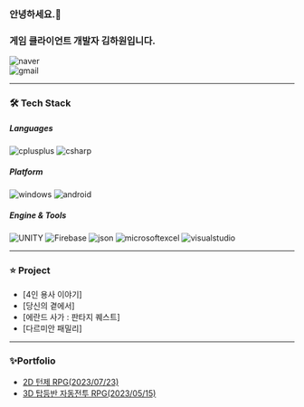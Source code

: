 ### 안녕하세요.👏
### 게임 클라이언트 개발자 김하원입니다.

![naver](https://img.shields.io/badge/dkckacka1@naver.com-3DDC84?style=flat-square&logo=naver&logoColor=white)  
![gmail](https://img.shields.io/badge/dkckacka12@gmail.com-EA4335?style=flat-square&logo=gmail&logoColor=white)

---
### 🛠 Tech Stack



##### Languages
![cplusplus](https://img.shields.io/badge/cplusplus-00599C?style=for-the-badge&logo=cplusplus&logoColor=white)   ![csharp](https://img.shields.io/badge/csharp-239120?style=for-the-badge&logo=csharp&logoColor=white)
##### Platform
![windows](https://img.shields.io/badge/windows-0078D4?style=for-the-badge&logo=windows&logoColor=white)  ![android](https://img.shields.io/badge/android-3DDC84?style=for-the-badge&logo=android&logoColor=white)
##### Engine & Tools
![UNITY](https://img.shields.io/badge/UNITY-000000?style=for-the-badge&logo=UNITY&logoColor=white)
![Firebase](https://img.shields.io/badge/Firebase-FFCA28?style=for-the-badge&logo=firebase&logoColor=white)  ![json](https://img.shields.io/badge/json-000000?style=for-the-badge&logo=json&logoColor=white)  ![microsoftexcel](https://img.shields.io/badge/microsoftexcel-217346?style=for-the-badge&logo=microsoftexcel&logoColor=white) ![visualstudio](https://img.shields.io/badge/visualstudio-5C2D91?style=for-the-badge&logo=visualstudio&logoColor=white)

---
### ⭐ Project
* [4인 용사 이야기]
* [당신의 곁에서]
* [에란드 사가 : 판타지 퀘스트]
* [다르미안 패밀리]

---
### ✨Portfolio
* [2D 턴제 RPG(2023/07/23)](https://github.com/dkckacka1/DotHeros-2DPortfolio-)
* [3D 탑등반 자동전투 RPG(2023/05/15)](https://github.com/dkckacka1/RiseTheTower-3DPortfolio-)
